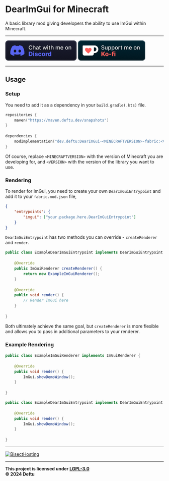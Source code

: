 # DearImGui for Minecraft
A basic library mod giving developers the ability to use ImGui within Minecraft.

---

[![Discord Badge](https://raw.githubusercontent.com/intergrav/devins-badges/v2/assets/cozy/social/discord-singular_64h.png)](https://s.deftu.dev/discord)
[![Ko-Fi Badge](https://raw.githubusercontent.com/intergrav/devins-badges/v2/assets/cozy/donate/kofi-singular_64h.png)](https://s.deftu.dev/kofi)

---

## Usage

### Setup

You need to add it as a dependency in your `build.gradle(.kts)` file.

```kotlin
repositories {
    maven("https://maven.deftu.dev/snapshots")
}

dependencies {
    modImplementation("dev.deftu:DearImGui-<MINECRAFTVERSION>-fabric:<VERSION>")
}
```
Of course, replace `<MINECRAFTVERSION>` with the version of Minecraft you are developing for, and `<VERSION>` with the version of the library you want to use.

### Rendering

To render for ImGui, you need to create your own `DearImGuiEntrypoint` and add it to your `fabric.mod.json` file,

```json
{
    "entrypoints": {
        "imgui": ["your.package.here.DearImGuiEntrypoint"]
    }
}
```

`DearImGuiEntrypoint` has two methods you can override - `createRenderer` and `render`.

```java
public class ExampleDearImGuiEntrypoint implements DearImGuiEntrypoint {
    
    @Override
    public ImGuiRenderer createRenderer() {
        return new ExampleImGuiRenderer();
    }

    @Override
    public void render() {
        // Render ImGui here
    }
    
}
```

Both ultimately achieve the same goal, but `createRenderer` is more flexible and allows you to pass in additional parameters to your renderer.

### Example Rendering

```java
public class ExampleImGuiRenderer implements ImGuiRenderer {

    @Override
    public void render() {
        ImGui.showDemoWindow();
    }

}
```

```java
public class ExampleDearImGuiEntrypoint implements DearImGuiEntrypoint {

    @Override
    public void render() {
        ImGui.showDemoWindow();
    }
    
}
```

---

[![BisectHosting](https://www.bisecthosting.com/partners/custom-banners/8fb6621b-811a-473b-9087-c8c42b50e74c.png)](https://s.deftu.dev/bisect)

---

**This project is licensed under [LGPL-3.0][lgpl]**\
**&copy; 2024 Deftu**

[lgpl]: https://www.gnu.org/licenses/lgpl-3.0.en.html
